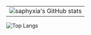 
<table border="0">
<tr>
<td valign="top">
<img src="https://github-readme-stats.vercel.app/api?username=saphyxia&count_private=true&theme=buefy&show_icons=true" alt="saphyxia's GitHub stats"  />
</td>
</tr>
</table>

![Top Langs](https://github-readme-stats.vercel.app/api/top-langs/?username=saphyxia&layout=compact)

